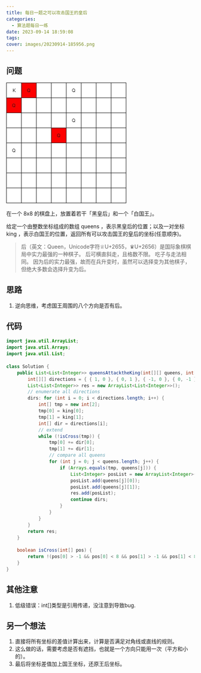 ```yaml
---
title: 每日一题之可以攻击国王的皇后
categories:
  - 算法题每日一练
date: 2023-09-14 18:59:08
tags:
cover: images/20230914-185956.png
---
```


## 问题

![](images/20230914-185956.png)

在一个 8x8 的棋盘上，放置着若干「黑皇后」和一个「白国王」。

给定一个由整数坐标组成的数组 queens ，表示黑皇后的位置；以及一对坐标 king ，表示白国王的位置，返回所有可以攻击国王的皇后的坐标(任意顺序)。

> 后（英文：Queen，Unicode字符♕U+2655，♛U+2656）是国际象棋棋局中实力最强的一种棋子。 后可横直斜走，且格数不限。 吃子与走法相同。 因为后的实力最强，故而在兵升变时，虽然可以选择变为其他棋子，但绝大多数会选择升变为后。

## 思路

1. 逆向思维，考虑国王周围的八个方向是否有后。

## 代码

```java
import java.util.ArrayList;
import java.util.Arrays;
import java.util.List;

class Solution {
	public List<List<Integer>> queensAttacktheKing(int[][] queens, int[] king) {
		int[][] directions = { { 1, 0 }, { 0, 1 }, { -1, 0 }, { 0, -1 }, { 1, 1 }, { -1, -1 }, { -1, 1 }, { 1, -1 } };
		List<List<Integer>> res = new ArrayList<List<Integer>>();
		// enumerate all directions
		dirs: for (int i = 0; i < directions.length; i++) {
			int[] tmp = new int[2];
			tmp[0] = king[0];
			tmp[1] = king[1];
			int[] dir = directions[i];
			// extend
			while (!isCross(tmp)) {
				tmp[0] += dir[0];
				tmp[1] += dir[1];
				// compare all queens
				for (int j = 0; j < queens.length; j++) {
					if (Arrays.equals(tmp, queens[j])) {
						List<Integer> posList = new ArrayList<Integer>();
						posList.add(queens[j][0]);
						posList.add(queens[j][1]);
						res.add(posList);
						continue dirs;
					}
				}
			}
		}
		return res;
	}

	boolean isCross(int[] pos) {
		return !(pos[0] > -1 && pos[0] < 8 && pos[1] > -1 && pos[1] < 8);
	}
}
```

## 其他注意

1. 低级错误：int[]类型是引用传递，没注意到导致bug.

## 另一个想法

1. 直接将所有坐标的差值计算出来，计算是否满足对角线或直线的规则。
2. 这么做的话，需要考虑是否有遮挡，也就是一个方向只能用一次（平方和小的）。
3. 最后将坐标差值加上国王坐标，还原王后坐标。
